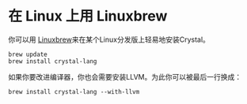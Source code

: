 # 在 Linux 上用 Linuxbrew

你可以用 [Linuxbrew](http://linuxbrew.sh/)来在某个Linux分发版上轻易地安装Crystal。

```
brew update
brew install crystal-lang
```

如果你要改进编译器，你也会需要安装LLVM。为此你可以被最后一行换成：

```
brew install crystal-lang --with-llvm
```
